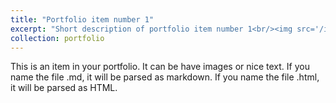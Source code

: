 ```yaml
---
title: "Portfolio item number 1"
excerpt: "Short description of portfolio item number 1<br/><img src='/images/WeChat Image_20210924125453——'>"
collection: portfolio
---
```


This is an item in your portfolio. It can be have images or nice text. If you name the file .md, it will be parsed as markdown. If you name the file .html, it will be parsed as HTML. 
